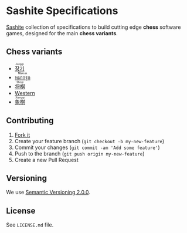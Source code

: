 # Sashite Specifications

[Sashite](https://sashite.com/) collection of specifications to build cutting edge **chess** software games, designed for the main **chess variants**.

## Chess variants

* [<ruby lang="ko">장기<rt lang="en">Janggi</rt></ruby>](//en.wikipedia.org/wiki/Janggi)
* [<ruby lang="th">หมากรุก<rt lang="en">Makruk</rt></ruby>](//en.wikipedia.org/wiki/Makruk)
* [<ruby lang="ja">将棋<rt lang="en">Shogi</rt></ruby>](//en.wikipedia.org/wiki/Shogi)
* [Western](//en.wikipedia.org/wiki/Chess)
* [<ruby lang="zh">象棋<rt lang="en">Xiangqi</rt></ruby>](//en.wikipedia.org/wiki/Xiangqi)

## Contributing

1. [Fork it](https://github.com/sashite/specifications.md/fork)
2. Create your feature branch (`git checkout -b my-new-feature`)
3. Commit your changes (`git commit -am 'Add some feature'`)
4. Push to the branch (`git push origin my-new-feature`)
5. Create a new Pull Request

## Versioning

We use [Semantic Versioning 2.0.0](http://semver.org).

## License

See `LICENSE.md` file.

